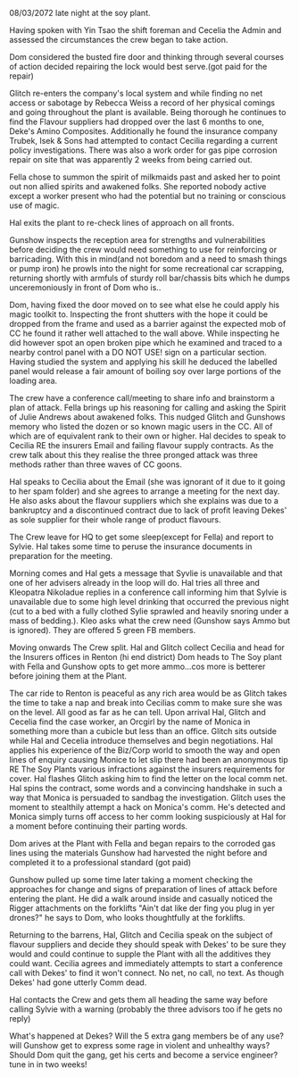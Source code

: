 08/03/2072 late night at the soy plant.

Having spoken with Yin Tsao the shift foreman and Cecelia the Admin and assessed the circumstances the crew began to take action.

Dom considered the busted fire door and thinking through several courses of action decided repairing the lock would best serve.(got paid for the repair)

Glitch re-enters the company's local system and while finding no net access or sabotage by Rebecca Weiss a record of her physical comings and going throughout the plant is available. Being thorough he continues to find the Flavour suppliers had dropped over the last 6 months to one, Deke's Amino Composites. Additionally he found the insurance company Trubek, Isek & Sons had attempted to contact Cecilia regarding a current policy investigations. There was also a work order for gas pipe corrosion repair on site that was apparently 2 weeks from being carried out.

Fella chose to summon the spirit of milkmaids past and asked her to point out non allied spirits and awakened folks. She reported nobody active except a worker present who had the potential but no training or conscious use of magic.

Hal exits the plant to re-check lines of approach on all fronts.

Gunshow inspects the reception area for strengths and vulnerabilities before deciding the crew would need something to use for reinforcing or barricading. With this in mind(and not boredom and a need to smash things or pump iron) he prowls into the night for some recreational car scrapping, returning shortly with armfuls of sturdy roll bar/chassis bits which he dumps unceremoniously in front of Dom who is..

Dom, having fixed the door moved on to see what else he could apply his magic toolkit to. Inspecting the front shutters with the hope it could be dropped from the frame and used as a barrier against the expected mob of CC he found it rather well attached to the wall above. While inspecting he did however spot an open broken pipe which he examined and traced to a nearby control panel with a DO NOT USE! sign on a particular section. Having studied the system and applying his skill he deduced the labelled panel would release a fair amount of boiling soy over large portions of the loading area.

The crew have a conference call/meeting to share info and brainstorm a plan of attack. Fella brings up his reasoning for calling and asking the Spirit of Julie Andrews about awakened folks. This nudged Glitch and Gunshows memory who listed the dozen or so known magic users in the CC.  All of which are of equivalent rank to their own or higher. Hal decides to speak to Cecilia RE the insurers Email and failing flavour supply contracts. As the crew talk about this they realise the three pronged attack was three methods rather than three waves of CC goons.

Hal speaks to Cecilia about the Email (she was ignorant of it due to it going to her spam folder) and she agrees to arrange a meeting for the next day. He also asks about the flavour suppliers which she explains was due to a bankruptcy and a discontinued contract due to lack of profit leaving Dekes' as sole supplier for their whole range of product flavours.

The Crew leave for HQ to get some sleep(except for Fella) and report to Sylvie. Hal takes some time to peruse the insurance documents in  preparation for the meeting.

Morning comes and Hal gets a message that Syvlie is unavailable and that one of her advisers already in the loop will do. Hal tries all three and Kleopatra Nikoladue replies in a conference call informing him that Sylvie is unavailable due to some high level drinking that occurred the previous night (cut to a bed with a fully clothed Sylie sprawled and heavily snoring under a mass of bedding.). Kleo asks what the crew need (Gunshow says Ammo but is ignored). They are offered 5 green FB members. 

Moving onwards The Crew split. Hal and Glitch collect Cecilia and head for the Insurers offices in Renton (hi end district) Dom heads to The Soy plant with Fella and Gunshow opts to get more ammo...cos more is betterer before joining them at the Plant.

The car ride to Renton is peaceful as any rich area would be as Glitch takes the time to take a nap and break into Cecilias comm to make sure she was on the level. All good as far as he can tell. Upon arrival Hal, Glitch and Cecelia find the case worker, an Orcgirl by the name of Monica in something more than a cubicle but less than an office. Glitch sits outside while Hal and Cecelia introduce themselves and begin negotiations. Hal applies his experience of the Biz/Corp world to smooth the way and open lines of enquiry causing Monice to let slip there had been an anonymous tip RE The Soy Plants various infractions against the insurers requirements for cover. Hal flashes Glitch asking him to find the letter on the local comm net. Hal spins the contract, some words and a convincing handshake in such a way that Monica is persuaded to sandbag the investigation. Glitch uses the moment to stealthily attempt a hack on Monica's comm. He's detected and Monica simply turns off access to her comm looking suspiciously at Hal for a moment before continuing their parting words.

Dom arives at the Plant with Fella and began repairs to the corroded gas lines using the materials Gunshow had harvested the night before and completed it to a professional standard (got paid)

Gunshow pulled up some time later taking a moment checking the approaches for change and signs of preparation of lines of attack before entering the plant. He did a walk around inside and casually noticed the Rigger attachments on the forklifts "Ain't dat like der fing you plug in yer drones?" he says to Dom, who looks thoughtfully at the forklifts.

Returning to the barrens, Hal, Glitch and Cecilia speak on the subject of flavour suppliers and decide they should speak with Dekes' to be sure they would and could continue to supple the Plant with all the additives they could want. Cecilia agrees and immediately attempts to start a conference call with Dekes' to find it won't connect. No net, no call, no text. As though Dekes' had gone utterly Comm dead.

Hal contacts the Crew and gets them all heading the same way before calling Sylvie with a warning (probably the three advisors too if he gets no reply)

What's happened at Dekes? Will the 5 extra gang members be of any use? will Gunshow get to express some rage in violent and unhealthy ways? Should Dom quit the gang, get his certs and become a service engineer? tune in in two weeks!
